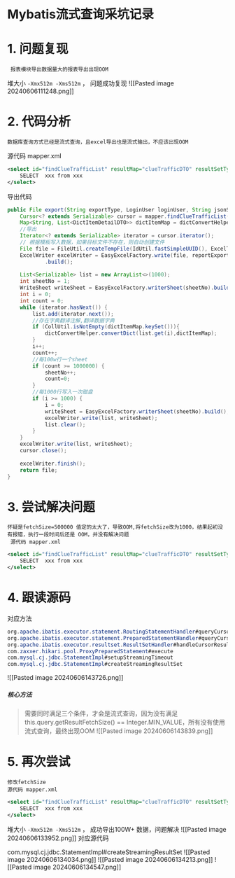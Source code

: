 # Mybatis流式查询采坑记录
# 1. 问题复现
	 报表模块导出数据量大的报表导出出现OOM

堆大小 `-Xmx512m -Xms512m` ， 问题成功复现
![[Pasted image 20240606111248.png]]

# 2. 代码分析
	数据库查询方式已经是流式查询，且excel导出也是流式输出，不应该出现OOM
	
源代码 mapper.xml
``` xml
<select id="findClueTrafficList" resultMap="clueTrafficDTO" resultSetType="FORWARD_ONLY" fetchSize="500000">  
    SELECT  xxx from xxx
</select>
```

导出代码
``` java
public File export(String exportType, LoginUser loginUser, String jsonStr){  
    Cursor<? extends Serializable> cursor = mapper.findClueTrafficList(jsonStr);  
    Map<String, List<DictItemDetailDTO>> dictItemMap = dictConvertHelper.getDictItemMap(reportExportTask.getExcelHeadClass());  
    //导出  
    Iterator<? extends Serializable> iterator = cursor.iterator();  
    // 根据模板写入数据，如果目标文件不存在，则自动创建文件  
    File file = FileUtil.createTempFile(IdUtil.fastSimpleUUID(), ExcelTypeEnum.XLSX.getValue(), null, true);  
    ExcelWriter excelWriter = EasyExcelFactory.write(file, reportExportTask.getExcelHeadClass()).includeColumnFieldNames(getIncludeColumnFiledNames(jsonStr))  
            .build();  
  
    List<Serializable> list = new ArrayList<>(1000);  
    int sheetNo = 1;  
    WriteSheet writeSheet = EasyExcelFactory.writerSheet(sheetNo).build();  
    int i = 0;  
    int count = 0;  
    while (iterator.hasNext()) {  
        list.add(iterator.next());  
        //存在字典翻译注解,翻译数据字典  
        if (CollUtil.isNotEmpty(dictItemMap.keySet())){  
            dictConvertHelper.convertDict(list.get(i),dictItemMap);  
        }  
        i++;  
        count++;  
        //每100w行一个sheet  
        if (count >= 1000000) {  
            sheetNo++;  
            count=0;  
        }  
        //每1000行写入一次磁盘  
        if (i >= 1000) {  
            i = 0;  
            writeSheet = EasyExcelFactory.writerSheet(sheetNo).build();  
            excelWriter.write(list, writeSheet);  
            list.clear();  
        }  
    }  
    excelWriter.write(list, writeSheet);  
    cursor.close();  
  
    excelWriter.finish();  
    return file;  
}
```

# 3. 尝试解决问题
	怀疑是fetchSize=500000 值定的太大了，导致OOM,将fetchSize改为1000，结果起初没有报错，执行一段时间后还是 OOM，并没有解决问题
	 源代码 mapper.xml
```xml
<select id="findClueTrafficList" resultMap="clueTrafficDTO" resultSetType="FORWARD_ONLY" fetchSize="1000">  
    SELECT  xxx from xxx
</select>
```
# 4. 跟读源码
对应方法
``` java
org.apache.ibatis.executor.statement.RoutingStatementHandler#queryCursor
org.apache.ibatis.executor.statement.PreparedStatementHandler#queryCursor
org.apache.ibatis.executor.resultset.ResultSetHandler#handleCursorResultSets
com.zaxxer.hikari.pool.ProxyPreparedStatement#execute
com.mysql.cj.jdbc.StatementImpl#setupStreamingTimeout
com.mysql.cj.jdbc.StatementImpl#createStreamingResultSet
```


![[Pasted image 20240606143726.png]]

##### 核心方法
> 需要同时满足三个条件，才会是流式查询，因为没有满足 this.query.getResultFetchSize() == Integer.MIN_VALUE，所有没有使用流式查询，最终出现OOM
![[Pasted image 20240606143839.png]]

# 5. 再次尝试
	修改fetchSize
	源代码 mapper.xml
```xml
<select id="findClueTrafficList" resultMap="clueTrafficDTO" resultSetType="FORWARD_ONLY" fetchSize="-2147483648">  
    SELECT  xxx from xxx
</select>
```

堆大小 `-Xmx512m -Xms512m` ， 成功导出100W+ 数据，问题解决
![[Pasted image 20240606133952.png]]
对应源代码

com.mysql.cj.jdbc.StatementImpl#createStreamingResultSet
![[Pasted image 20240606134034.png]]
![[Pasted image 20240606134213.png]]
![[Pasted image 20240606134547.png]]